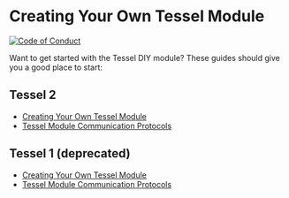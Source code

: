 # Creating Your Own Tessel Module
[![Code of Conduct](https://img.shields.io/badge/%E2%9D%A4-code%20of%20conduct-blue.svg?style=flat)](https://github.com/tessel/project/blob/master/CONDUCT.md)

Want to get started with the Tessel DIY module? These guides should give you a good place to start:

## Tessel 2

* [Creating Your Own Tessel Module](https://github.com/tessel/t2-docs/blob/master/tutorials/diy-module.md)
* [Tessel Module Communication Protocols](https://github.com/tessel/t2-docs/blob/master/tutorials/communication-protocols.md)

## Tessel 1 (deprecated)

* [Creating Your Own Tessel Module](https://github.com/tessel/t1-docs/blob/master/tutorials/diy_module_creation.md)
* [Tessel Module Communication Protocols](https://github.com/tessel/t1-docs/blob/master/tutorials/communication-protocols.md)
